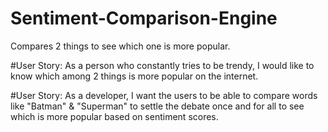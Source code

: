 # Sentiment-Comparison-Engine
Compares 2 things to see which one is more popular.

#User Story: As a person who constantly tries to be trendy, I would like to know which among 2 things is more popular on the internet.

#User Story: As a developer, I want the users to be able to compare words like "Batman" & "Superman" to settle the debate once and for all to see which is more popular based on sentiment scores.
